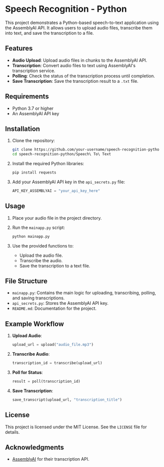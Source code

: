 # Speech Recognition - Python

This project demonstrates a Python-based speech-to-text application using the AssemblyAI API. It allows users to upload audio files, transcribe them into text, and save the transcription to a file.

## Features

- **Audio Upload**: Upload audio files in chunks to the AssemblyAI API.
- **Transcription**: Convert audio files to text using AssemblyAI's transcription service.
- **Polling**: Check the status of the transcription process until completion.
- **Save Transcription**: Save the transcription result to a `.txt` file.

## Requirements

- Python 3.7 or higher
- An AssemblyAI API key

## Installation

1. Clone the repository:
   ```bash
   git clone https://github.com/your-username/speech-recognition-python.git
   cd speech-recognition-python/Speech\ To\ Text
   ```

2. Install the required Python libraries:
   ```bash
   pip install requests
   ```

3. Add your AssemblyAI API key in the `api_secrets.py` file:
   ```python
   API_KEY_ASSEMBLYAI = "your_api_key_here"
   ```

## Usage

1. Place your audio file in the project directory.

2. Run the `mainapp.py` script:
   ```bash
   python mainapp.py
   ```

3. Use the provided functions to:
   - Upload the audio file.
   - Transcribe the audio.
   - Save the transcription to a text file.

## File Structure

- `mainapp.py`: Contains the main logic for uploading, transcribing, polling, and saving transcriptions.
- `api_secrets.py`: Stores the AssemblyAI API key.
- `README.md`: Documentation for the project.

## Example Workflow

1. **Upload Audio**:
   ```python
   upload_url = upload("audio_file.mp3")
   ```

2. **Transcribe Audio**:
   ```python
   transcription_id = transcribe(upload_url)
   ```

3. **Poll for Status**:
   ```python
   result = poll(transcription_id)
   ```

4. **Save Transcription**:
   ```python
   save_transcript(upload_url, "transcription_title")
   ```

## License

This project is licensed under the MIT License. See the `LICENSE` file for details.

## Acknowledgments

- [AssemblyAI](https://www.assemblyai.com/) for their transcription API.
